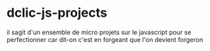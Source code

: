 # dclic-js-projects
il sagit d'un ensemble de micro projets sur le javascript pour se perfectionner car dit-on c'est en forgeant que l'on devient forgeron
